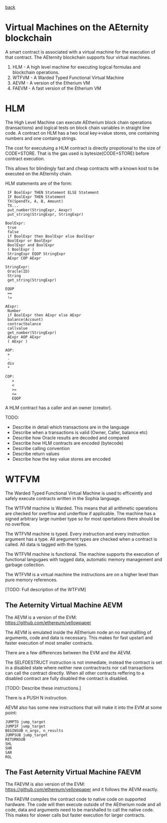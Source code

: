 [back](./contracts.md)
# Virtual Machines on the AEternity blockchain

A smart contract is associated with a virtual machine for the execution of that
contract. The AEternity blockchain supports four virtual machines.

1. HLM - A high level machine for executing logical formulas and blockchain operations.
2. WTFVM - A Warded Typed Functional Virtual Machine
3. AEVM - A version of the Etherium VM
3. FAEVM - A fast version of the Etherium VM

# HLM

The High Level Machine can execute AEtherium block chain operations (transactions) and logical tests on
block chain variables in straight line code. A contract on HLM has a two local key->value stores,
one containing numbers and one containg strings.

The cost for executuing a HLM contract is directly propotional to the size of CODE+STORE.
That is the gas used is bytesize(CODE+STORE) before contract execution.

This allows for blindingly fast and cheap contracts with a known kost to be executed on the AEternity chain.

HLM statements are of the form:
```
 IF BoolExpr THEN Statement ELSE Statement
 IF BoolExpr THEN Statement 
 TX(SpendTx, A, B, Amount)
 TX...
 put_number(StringExpr, Aexpr)
 put_string(StringExpr, StringExpr)

BoolExpr:
 true
 false
 if BoolExpr then BoolExpr else BoolExpr
 BoolExpr or BoolExpr
 BoolExpr and BoolExpr
 ( BoolExpr )
 StringExpr EQOP StringExpr
 AExpr COP AExpr

StringExpr:
 Oracle(ID)
 String
 get_string(StringExpr)

EQOP
 ==
 !=

AExpr:
 Number
 if BoolExpr then AExpr else AExpr
 balance(Account)
 contractbalance
 callvalue
 get_number(StringExpr)
 AExpr AOP AExpr
 ( AExpr )

AOP:
 +
 -
 div
 *

COP:
   >
   <
   >=
   <=
   EQOP
```

A HLM contract has a caller and an owner (creator).

TODO:
 * Describe in detail which transactions are in the language
 * Describe when a transactions is valid (Owner, Caller, balance etc)
 * Describe how Oracle results are decoded and compared
 * Describe how HLM contracts are encoded (bytecode)
 * Describe calling convention
 * Describe return values
 * Describe how the key value stores are encoded

# WTFVM

The Warded Typed Functional Virtual Machine is used to efficeintly and safely execute contracts written in the Sophia language.

The WTFVM machine is Warded. This means that all arithmetic operations are checked for overflow and underflow if applicable.
The machine has a signed arbitrary large number type so for most opertations there should be no overflow.

The WTFVM machine is typed. Every instruction and every instruction argument has a type. All aregument types are checked when
a contract is called. All data is tagged with the types.

The WTFVM machine is functional. The machine supports the execution of functional langugaes with tagged data,
automatic memory management and garbage collection.

The WTFVM is a virtual machine the instructions are on a higher level than pure memory references.

[TODO: Full description of the WTFVM]


## The Aeternity Virtual Machine AEVM

The AEVM is a version of the EVM: https://github.com/ethereum/yellowpaper

The AEVM is emulated inside the AEtherium node an no marshallling of arguments, code and data is necessary.
This makes for fast upstart and faster execution of most smaller contracts.

There are a few differences between the EVM and the AEVM.

The SELFDESTRUCT instruction is not immediate, instead the contract is set in a disabled state where neither
new contractracts nor call transactions can call the contract directly. When all other contracts reffering to
a disabled contract are fully disabled the contract is disabled.

[TODO: Describe these instructions.]

There is a PUSH N instruction.

AEVM also has some new instructions that will make it into the EVM at some point:

```
JUMPTO jump_target
JUMPIF jump_target
BEGINSUB n_args, n_results
JUMPSUB jump_target
RETURNSUB
SHL
SHR
SAR
ROL
```


## The Fast Aeternity Virtual Machine FAEVM

The FAEVM is also version of the EVM: https://github.com/ethereum/yellowpaper and it follows the AEVM exactly.

The FAEVM compiles the contract code to native code on supported hardware. The code will then execute outside
of the AEtherium node and all code, data and arguments need to be marshalled to call the native code. This makes
for slower calls but faster execution for larger contracts.


